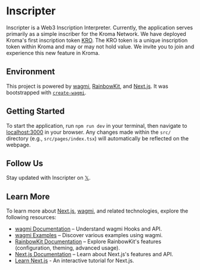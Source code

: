 # Inscripter

Inscripter is a Web3 Inscription Interpreter. Currently, the application serves primarily as a simple inscriber for the Kroma Network. We have deployed Kroma's first inscription token [KRO](https://kromascan.com/tx/0xfe672b2bbd9343d000448437fce16a3c21152d07d24a5ec33136ac202bbe2ad8). The KRO token is a unique inscription token within Kroma and may or may not hold value. We invite you to join and experience this new feature in Kroma.

## Environment

This project is powered by [wagmi](https://wagmi.sh), [RainbowKit](https://rainbowkit.com), and [Next.js](https://nextjs.org). It was bootstrapped with [`create-wagmi`](https://github.com/wagmi-dev/wagmi/tree/main/packages/create-wagmi).

## Getting Started

To start the application, run `npm run dev` in your terminal, then navigate to [localhost:3000](http://localhost:3000) in your browser. Any changes made within the `src/` directory (e.g., `src/pages/index.tsx`) will automatically be reflected on the webpage.

## Follow Us

Stay updated with Inscripter on [𝕏](https://x.com/inscripter).

## Learn More

To learn more about [Next.js](https://nextjs.org), [wagmi](https://wagmi.sh), and related technologies, explore the following resources:

- [wagmi Documentation](https://wagmi.sh) – Understand wagmi Hooks and API.
- [wagmi Examples](https://wagmi.sh/examples/connect-wallet) – Discover various examples using wagmi.
- [RainbowKit Documentation](https://rainbowkit.com/docs/introduction) – Explore RainbowKit's features (configuration, theming, advanced usage).
- [Next.js Documentation](https://nextjs.org/docs) – Learn about Next.js's features and API.
- [Learn Next.js](https://nextjs.org/learn) - An interactive tutorial for Next.js.
